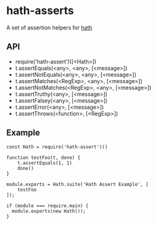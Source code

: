 # hath-asserts
A set of assertion helpers for [hath](https://github.com/stringtree/hath)

## API

* require('hath-assert')([&lt;Hath&gt;])
* t.assertEquals(&lt;any&gt;, &lt;any&gt;, [&lt;message&gt;])
* t.assertNotEquals(&lt;any&gt;, &lt;any&gt;, [&lt;message&gt;])
* t.assertMatches(&lt;RegExp&gt;, &lt;any&gt;, [&lt;message&gt;])
* t.assertNotMatches(&lt;RegExp&gt;, &lt;any&gt;, [&lt;message&gt;])
* t.assertTruthy(&lt;any&gt;, [&lt;message&gt;])
* t.assertFalsey(&lt;any&gt;, [&lt;message&gt;])
* t.assertError(&lt;any&gt;, [&lt;message&gt;])
* t.assertThrows(&lt;function&gt;, [&lt;RegExp&gt;])

## Example
```
const Hath = require('hath-assert')()

function testFoo(t, done) {
    t.assertEquals(1, 1)
    done()
}

module.exports = Hath.suite('Hath Assert Example', [
    testFoo
]);

if (module === require.main) {
  module.exports(new Hath());
}
```
